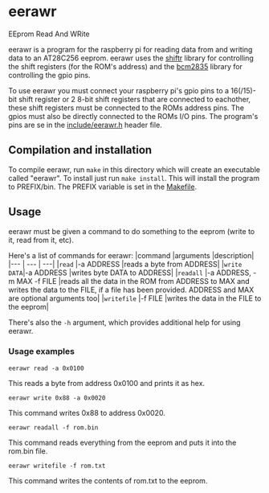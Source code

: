 # eerawr

EEprom Read And WRite


eerawr is a program for the raspberry pi for reading data from and writing data to an AT28C256 eeprom. eerawr uses the [shiftr](https://github.com/TheShoutingParrot/shiftr) library for controlling the shift registers (for the ROM's address) and the [bcm2835](https://www.airspayce.com/mikem/bcm2835/) library for controlling the gpio pins.


To use eerawr you must connect your raspberry pi's gpio pins to a 16(/15)-bit shift register or 2 8-bit shift registers that are connected to eachother, these shift registers must be connected to the ROMs address pins. The gpios must also be directly connected to the ROMs I/O pins. The program's pins are se in the [include/eerawr.h](include/eerawr.h) header file.

## Compilation and installation

To compile eerawr, run `make` in this directory which will create an executable called "eerawr". To install just run `make install`. This will install the program to PREFIX/bin. The PREFIX variable is set in the [Makefile](Makefile).

## Usage

eerawr must be given a command to do something to the eeprom (write to it, read from it, etc). 

Here's a list of commands for eerawr:
|command |arguments |description|
|--- | --- | ---|
|`read` |-a ADDRESS |reads a byte from ADDRESS|
|`write DATA`|-a ADDRESS |writes byte DATA to ADDRESS|
|`readall` |-a ADDRESS, -m MAX -f FILE |reads all the data in the ROM from ADDRESS to MAX and writes the data to the FILE, if a file has been provided. ADDRESS and MAX are optional arguments too|
|`writefile` |-f FILE |writes the data in the FILE to the eeprom|

There's also the `-h` argument, which provides additional help for using eerawr.

### Usage examples

`eerawr read -a 0x0100`

This reads a byte from address 0x0100 and prints it as hex.


`eerawr write 0x88 -a 0x0020`

This command writes 0x88 to address 0x0020.


`eerawr readall -f rom.bin`

This command reads everything from the eeprom and puts it into the rom.bin file.


`eerawr writefile -f rom.txt`

This command writes the contents of rom.txt to the eeprom.
